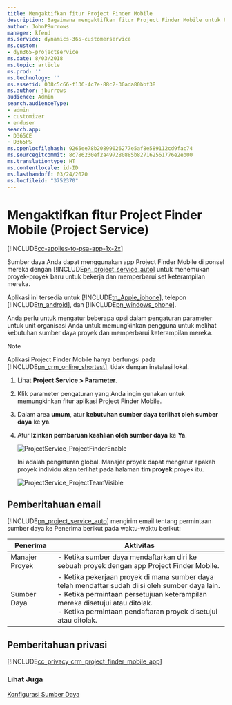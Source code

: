 ```yaml
---
title: Mengaktifkan fitur Project Finder Mobile
description: Bagaimana mengaktifkan fitur Project Finder Mobile untuk Project Service
author: JohnPBurrows
manager: kfend
ms.service: dynamics-365-customerservice
ms.custom:
- dyn365-projectservice
ms.date: 8/03/2018
ms.topic: article
ms.prod: ''
ms.technology: ''
ms.assetid: 038c5c66-f136-4c7e-88c2-30ada80bbf38
ms.author: jburrows
audience: Admin
search.audienceType:
- admin
- customizer
- enduser
search.app:
- D365CE
- D365PS
ms.openlocfilehash: 9265ee78b20899026277e5af8e589112cd9fac74
ms.sourcegitcommit: 8c786230ef2a497280885b827162561776e2eb00
ms.translationtype: HT
ms.contentlocale: id-ID
ms.lasthandoff: 03/24/2020
ms.locfileid: "3752370"
---
```

# <a name="enable-project-finder-mobile-app-features-project-service"></a>Mengaktifkan fitur Project Finder Mobile (Project Service)

[!INCLUDE[cc-applies-to-psa-app-1x-2x](../includes/cc-applies-to-psa-app-1x-2x.md)]

Sumber daya Anda dapat menggunakan app Project Finder Mobile di ponsel mereka dengan [!INCLUDE[pn_project_service_auto](../includes/pn-project-service-auto.md)] untuk menemukan proyek-proyek baru untuk bekerja dan memperbarui set keterampilan mereka.  
  
 Aplikasi ini tersedia untuk [!INCLUDE[tn_Apple_iphone](../includes/tn-apple-iphone.md)], telepon [!INCLUDE[tn_android](../includes/tn-android.md)], dan [!INCLUDE[pn_windows_phone](../includes/pn-windows-phone.md)].  
  
 Anda perlu untuk mengatur beberapa opsi dalam pengaturan parameter untuk unit organisasi Anda untuk memungkinkan pengguna untuk melihat kebutuhan sumber daya proyek dan memperbarui keterampilan mereka.  
  
> [!NOTE]
>  Aplikasi Project Finder Mobile hanya berfungsi pada [!INCLUDE[pn_crm_online_shortest](../includes/pn-crm-online-shortest.md)], tidak dengan instalasi lokal.  
  
1. Lihat **Project Service > Parameter**.  
  
2. Klik parameter pengaturan yang Anda ingin gunakan untuk memungkinkan fitur aplikasi Project Finder Mobile.  
  
3. Dalam area **umum**, atur **kebutuhan sumber daya terlihat oleh sumber daya** ke **ya**.  
  
4. Atur **Izinkan pembaruan keahlian oleh sumber daya** ke **Ya**.  
  
   ![ProjectService_ProjectFinderEnable](../project-service/media/project-service-project-finder-enable.png "ProjectService_ProjectFinderEnable")  
  
   Ini adalah pengaturan global. Manajer proyek dapat mengatur apakah proyek individu akan terlihat pada halaman **tim proyek** proyek itu.  
  
   ![ProjectService_ProjectTeamVisible](../project-service/media/project-service-project-team-visible.png "ProjectService_ProjectTeamVisible")  
  
## <a name="email-notifications"></a>Pemberitahuan email  
 [!INCLUDE[pn_project_service_auto](../includes/pn-project-service-auto.md)] mengirim email tentang permintaan sumber daya ke Penerima berikut pada waktu-waktu berikut:  
  
|Penerima|Aktivitas|  
|---------------|-----------|  
|Manajer Proyek|-   Ketika sumber daya mendaftarkan diri ke sebuah proyek dengan app Project Finder Mobile.|  
|Sumber Daya|-   Ketika pekerjaan proyek di mana sumber daya telah mendaftar sudah diisi oleh sumber daya lain.<br />-   Ketika permintaan persetujuan keterampilan mereka disetujui atau ditolak.<br />-   Ketika permintaan pendaftaran proyek disetujui atau ditolak.|  
  
## <a name="privacy-notice"></a>Pemberitahuan privasi  
 [!INCLUDE[cc_privacy_crm_project_finder_mobile_app](../includes/cc-privacy-crm-project-finder-mobile-app.md)]  
  
### <a name="see-also"></a>Lihat Juga  
 [Konfigurasi Sumber Daya](../project-service/set-up-resources.md)

